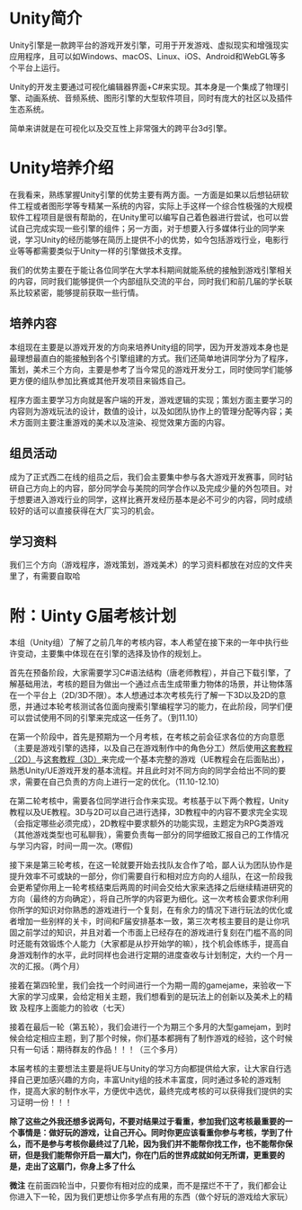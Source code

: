 # Unity简介

Unity引擎是一款跨平台的游戏开发引擎，可用于开发游戏、虚拟现实和增强现实应用程序，且可以如Windows、macOS、Linux、iOS、Android和WebGL等多个平台上运行。

Unity的开发主要通过可视化编辑器界面+C#来实现。其本身是一个集成了物理引擎、动画系统、音频系统、图形引擎的大型软件项目，同时有庞大的社区以及插件生态系统。

简单来讲就是在可视化以及交互性上非常强大的跨平台3d引擎。

# Unity培养介绍

在我看来，熟练掌握Unity引擎的优势主要有两方面。一方面是如果以后想钻研软件工程或者图形学等专精某一系统的内容，实际上手这样一个综合性极强的大规模软件工程项目是很有帮助的，在Unity里可以编写自己着色器进行尝试，也可以尝试自己完成实现一些引擎的组件；另一方面，对于想要入行多媒体行业的同学来说，学习Unity的经历能够在简历上提供不小的优势，如今包括游戏行业，电影行业等等都需要类似于Unity一样的引擎做技术支撑。

我们的优势主要在于能让各位同学在大学本科期间就能系统的接触到游戏引擎相关的内容，同时我们能够提供一个内部组队交流的平台，同时我们和前几届的学长联系比较紧密，能够提前获取一些行情。

## 培养内容

本组现在主要是以游戏开发的方向来培养Unity组的同学，因为开发游戏本身也是最理想最直白的能接触到各个引擎组建的方式。我们还简单地讲同学分为了程序，策划，美术三个方向，主要是参考了当今常见的游戏开发分工，同时使同学们能够更方便的组队参加比赛或其他开发项目来锻炼自己。

程序方面主要学习方向就是客户端的开发，游戏逻辑的实现；策划方面主要学习的内容则为游戏玩法的设计，数值的设计，以及如团队协作上的管理分配等内容；美术方面则主要注重游戏的美术以及渲染、视觉效果方面的内容。

## 组员活动

成为了正式西二在线的组员之后，我们会主要集中参与各大游戏开发赛事，同时钻研自己方向上的内容，部分同学会与美院的同学合作以及完成少量的外包项目。对于想要进入游戏行业的同学，这样比赛开发经历基本是必不可少的内容，同时成绩较好的话可以直接获得在大厂实习的机会。

## 学习资料
我们三个方向（游戏程序，游戏策划，游戏美术）的学习资料都放在对应的文件夹里了，有需要自取哈


# 附：Uinty G届考核计划

​本组（Unity组）了解了之前几年的考核内容，本人希望在接下来的一年中执行些许变动，主要集中体现在在引擎的选择及协作的规划上。

​首先在预备阶段，大家需要学习C#语法结构（唐老师教程），并自己下载引擎，了解基础用法，考核的题目为做出一个通过点击生成带重力物体的场景，并让物体落在一个平台上（2D/3D不限）。本人想通过本次考核先行了解一下3D以及2D的意愿，并通过本轮考核测试各位面向搜索引擎编程学习的能力，在此阶段，同学们便可以尝试使用不同的引擎来完成这一任务了。（到11.10）

​在第一个阶段中，首先是预期为一个月考核，在考核之前会征求各位的方向意愿（主要是游戏引擎的选择，以及自己在游戏制作中的角色分工）然后使用[这套教程（2D）](https://space.bilibili.com/370283072/channel/seriesdetail?sid=212002)与[这套教程（3D）](https://learn.unity.com/project/john-lemon-s-haunted-jaunt-3d-beginner)来完成一个基本完整的游戏（UE教程会在后面贴出），熟悉Unity/UE游戏开发的基本流程。并且此时对不同方向的同学会给出不同的要求，需要在自己负责的方向上进行一定的优化。（11.10-12.10）

​在第二轮考核中，需要各位同学进行合作来实现。考核基于以下两个教程，Unity教程以及UE教程。3D与2D可以自己进行选择，3D教程中的内容不要求完全实现（会指定哪些必须完成），2D教程中要求额外的功能实现，主题定为RPG类游戏（其他游戏类型也可私聊我），需要负责每一部分的同学细致汇报自己的工作情况与学习内容，时间一周一次。(寒假)

​接下来是第三轮考核，在这一轮就要开始去找队友合作了哈，鄙人认为团队协作是提升效率不可或缺的一部分，你们需要自行和相对应方向的人组队，在这一阶段我会更希望你用上一轮考核结束后两周的时间会交给大家来选择之后继续精进研究的方向（最终的方向确定），将自己所学的内容更为细化。这一次考核会要求你利用你所学的知识对你熟悉的游戏进行一个复刻，在有余力的情况下进行玩法的优化或者增加一些别样的关卡，时间和F届安排基本一致，第三次考核主要目的是让你巩固之前学过的知识，并且对着一个市面上已经存在的游戏进行复刻在门槛不高的同时还能有效锻炼个人能力（大家都是从抄开始学的嘛），找个机会练练手，提高自身游戏制作的水平，此时同样也会进行定期的进度查收与计划制定，大约一个月一次的汇报。（两个月）

接着在第四轮里，我们会找一个时间进行一个为期一周的gamejame，来验收一下大家的学习成果，会给定相关主题，我们想看到的是玩法上的创新以及美术上的精致
及程序上面能力的验收（七天）
   
​接着在最后一轮（第五轮），我们会进行一个为期三个多月的大型gamejam，到时候会给定相应主题，到了那个时候，你们基本都拥有了制作游戏的经验，这个时候只有一句话：期待群友的作品！！！（三个多月）
    
​	本届考核的主要想法主要是将UE与Unity的学习方向都提供给大家，让大家自行选择自己更加感兴趣的方向，丰富Unity组的技术丰富度，同时通过多轮的游戏制作，提高大家的制作水平，方便优中选优，最终完成考核的可以获得我们提供的实习证明一份！！！

**除了这些之外我还想多说两句，不要对结果过于看重，参加我们这考核最重要的一个事情是：做好玩的游戏，让自己开心。同时你更应该看重你参与考核，学到了什么，而不是参与考核你最终过了几轮，因为我们并不能帮你找工作，也不能帮你保研，但是我们能帮你开启一扇大门，你在门后的世界成就如何无所谓，更重要的是，走出了这扇门，你身上多了什么**

**微注**  在前面四轮当中，只要你有相对应的成果，而不是摆烂不干了，我们都会让你进入下一轮，因为我们更想让你多学点有用的东西（做个好玩的游戏给大家玩）
```